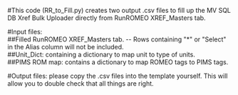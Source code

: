 #This code (RR_to_Fill.py) creates two output .csv files to fill up the MV SQL DB Xref Bulk Uploader directly from RunROMEO XREF_Masters tab.

#Input files: \
##Filled RunROMEO XREF_Masters tab. -- Rows containing "*" or "Select" in the Alias column will not be included.\
##Unit_Dict: containing a dictionary to map unit to type of units. \
##PIMS ROM map: contains a dictionary to map ROMEO tags to PIMS tags. 

#Output files: please copy the .csv files into the template yourself. This will allow you to double check that all things are right.
